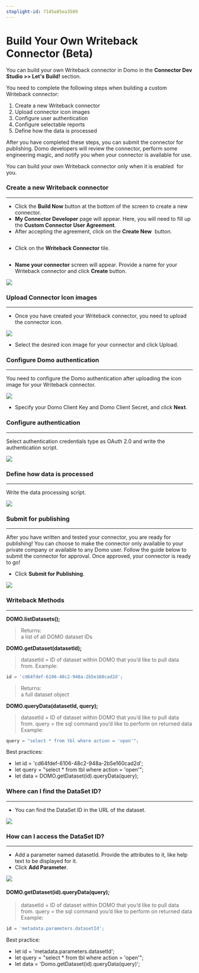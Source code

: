 ```yaml
---
stoplight-id: 7145a85ea3589
---
```


# Build Your Own Writeback Connector (Beta)

You can build your own Writeback connector in Domo in the <strong>Connector Dev Studio &gt;&gt; Let's Build! </strong>section.

You need to complete the following steps when building a custom Writeback connector:
<ol>
 	<li>Create a new Writeback connector</li>
 	<li>Upload connector icon images</li>
 	<li>Configure user authentication</li>
 	<li>Configure selectable reports</li>
 	<li>Define how the data is processed</li>
</ol>
After you have completed these steps, you can submit the connector for publishing. Domo developers will review the connector, perform some engineering magic, and notify you when your connector is available for use.

You can build your own Writeback connector only when it is enabled  for you.

### Create a new Writeback connector
---
<ul>
 	<li>Click the <strong>Build Now</strong> button at the bottom of the screen to create a new connector.</li>
 	<li><strong>My Connector Developer</strong> page will appear. Here, you will need to fill up the <strong>Custom Connector User Agreement</strong>.</li>
 	<li>After accepting the agreement, click on the <strong>Create New</strong>  button.</li>
</ul>
<img class="alignnone size-full wp-image-3837" src="https://web-assets.domo.com/miyagi/images/product/product-feature-dev-portal-dev-rriteback-1.png" alt=""  />
<ul>
 	<li>Click on the <strong>Writeback Connector</strong> tile.</li>
</ul>
<img class="alignnone size-full wp-image-3838" src="https://web-assets.domo.com/blog/wp-content/uploads/2022/02/DevWriteback-10.png" alt="" />
<ul>
 	<li><strong>Name your connector</strong> screen will appear. Provide a name for your Writeback connector and click <strong>Create</strong> button.</li>
</ul>
<img class="alignnone size-full" src="https://web-assets.domo.com/miyagi/images/product/product-feature-dev-portal-dev-rriteback-2.png"  />


### Upload Connector Icon images
---
<ul>
 	<li>Once you have created your Writeback connector, you need to upload the connector icon.</li>
</ul>
<img class="alignnone size-full" src="https://web-assets.domo.com/miyagi/images/product/product-feature-dev-portal-dev-rriteback-3.png" />
<ul>
 	<li>Select the desired icon image for your connector and click Upload.</li>
</ul>

### Configure Domo authentication
---
You need to configure the Domo authentication after uploading the icon image for your Writeback connector.

<img class="alignnone size-full" src="https://web-assets.domo.com/miyagi/images/product/product-feature-dev-portal-dev-rriteback-4.png" />
<ul>
 	<li>Specify your Domo Client Key and Domo Client Secret, and click <strong>Next</strong>.</li>
</ul>

### Configure authentication
---
Select authentication credentials type as OAuth 2.0 and write the authentication script.

<img class="alignnone size-full" src="https://web-assets.domo.com/miyagi/images/product/product-feature-dev-portal-dev-rriteback-5.png" />

### Define how data is processed
---
Write the data processing script.

<img class="alignnone size-full" src="https://web-assets.domo.com/miyagi/images/product/product-feature-dev-portal-dev-rriteback-6.png" />

### Submit for publishing
---
After you have written and tested your connector, you are ready for publishing! You can choose to make the connector only available to your private company or available to any Domo user. Follow the guide below to submit the connector for approval. Once approved, your connector is ready to go!
<ul>
 	<li>Click <strong>Submit for Publishing</strong>.</li>
</ul>
<img class="alignnone size-full" src="https://web-assets.domo.com/miyagi/images/product/product-feature-dev-portal-dev-rriteback-7.png" />

### Writeback Methods
---

<strong id="listDatasets">DOMO.listDatasets();</strong> 

> Returns:   
> a list of all DOMO dataset IDs

<strong id="getDataset(datasetId)">DOMO.getDataset(datasetId);</strong> 
> datasetId = ID of dataset within DOMO that you’d like to pull data from.
Example:
```js
id = 'cd64fdef-6106-48c2-948a-2b5e160cad2d'; 
```

> Returns:   
> a full dataset object


<strong id="queryData(datasetId, query)">DOMO.queryData(datasetId, query);</strong>

> datasetId = ID of dataset within DOMO that you’d like to pull data from.
> query = the sql command you’d like to perform on returned data
Example: 
```js
query = "select * from tbl where action = 'open'";

```
Best practices:
- let id = 'cd64fdef-6106-48c2-948a-2b5e160cad2d'; 
- let query = "select * from tbl where action = 'open'"; 
- let data = DOMO.getDataset(id).queryData(query);

### Where can I find the DataSet ID?
---
<ul>
 	<li>You can find the DataSet ID in the URL of the dataset.</li>
</ul>
<img class="alignnone size-full" src="https://web-assets.domo.com/miyagi/images/product/product-feature-dev-portal-dev-rriteback-8.png" />


### How can I access the DataSet ID?
---
<ul>
 	<li>Add a parameter named datasetId. Provide the attributes to it, like help text to be displayed for it.</li>
 	<li>Click <strong>Add Parameter</strong>.</li>
</ul>
<img class="alignnone size-full" src="https://web-assets.domo.com/miyagi/images/product/product-feature-dev-portal-dev-rriteback-9.png" />
<h4></h4>
<h4><strong id="metadata.parameters.datasetId">DOMO.getDataset(id).queryData(query);</strong></h4>

> datasetId = ID of dataset within DOMO that you’d like to pull data from.
> query = the sql command you’d like to perform on returned data
Example: 
```js
id = 'metadata.parameters.datasetId';
```
Best practice:
- let id = 'metadata.parameters.datasetId';
- let query = "select * from tbl where action = 'open'"; 
- let data = 'Domo.getDataset(id).queryData(query)';
